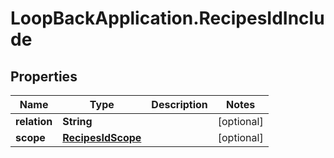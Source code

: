 # LoopBackApplication.RecipesIdInclude

## Properties

Name | Type | Description | Notes
------------ | ------------- | ------------- | -------------
**relation** | **String** |  | [optional] 
**scope** | [**RecipesIdScope**](RecipesIdScope.md) |  | [optional] 


